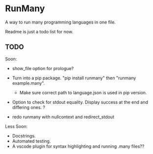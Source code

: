 # RunMany

A way to run many programming languages in one file.

Readme is just a todo list for now.

## TODO

Soon:

- show_file option for prologue?

- Turn into a pip package. "pip install runmany" then "runmany example.many".
  - Make sure correct path to language.json is used in pip version.

- Option to check for stdout equality. Display success at the end and differing ones. ?

- redo runmany with nullcontext and redirect_stdout

Less Soon:

- Docstrings.
- Automated testing.
- A vscode plugin for syntax highlighting and running .many files??